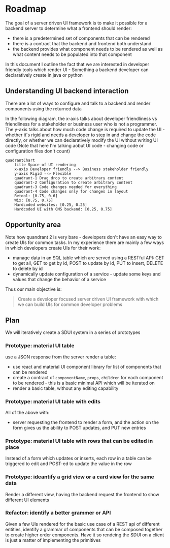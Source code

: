 # Roadmap

The goal of a server driven UI framework is to make it possible for a backend
server to determine what a frontend should render:

* there is a predetermined set of components that can be rendered
* there is a contract that the backend and frontend both understand
* the backend provides what component needs to be rendered as well as what
  content needs to be populated into that component

In this document I outline the fact that we are interested in developer
friendly tools which render UI - Something a backend developer can
declaratively create in java or python

## Understanding UI backend interaction

There are a lot of ways to configure and talk to a backend and render
components using the returned data

In the following diagram, the x-axis talks about developer friendliness vs
friendliness for a stakeholder or business user who is not a programmer. The
y-axis talks about how much code change is required to update the UI - whether
it's rigid and needs a developer to step in and change the code directly, or
whether we can declaratively modify the UI without writing UI code (Note that
here I'm talking aobut UI code - changing code or configuration files don't
count)

```mermaid
quadrantChart
    title Space of UI rendering
    x-axis Developer friendly --> Business stakeholder friendly
    y-axis Rigid --> Flexible
    quadrant-1 Drag drop to create arbitrary content
    quadrant-2 Configuration to create arbitrary content
    quadrant-3 Code changes needed for everything
    quadrant-4 Code changes only for changes in layout
    Retool: [0.75, 0.6]
    Wix: [0.75, 0.75]
    Hardcoded websites: [0.25, 0.25]
    Hardcoded UI with CMS backend: [0.25, 0.75]
```

## Opportunity area

Note how quandrant 2 is very bare - developers don't have an easy way to create
UIs for common tasks. In my experience there are mainly a few ways in which
developers create UIs for their work:

* manage data in an SQL table which are served using a RESTful API: GET to get
  all, GET to get by id, POST to update by id, PUT to insert, DELETE to delete
  by id
* dynamically update configuration of a service - update some keys and values
  that change the behavior of a service

Thus our main objective is:

> Create a developer focused server driven UI framework with which we can build
UIs for common developer problems

## Plan

We will iteratively create a SDUI system in a series of prototypes

### Prototype: material UI table

use a JSON response from the server render a table:

* use react and material UI component library for list of components that can
  be rendered
* create a contract of `componentName`, `props`, `children` for each component
  to be rendered - this is a basic minimal API which will be iterated on
* render a basic table, without any editing capability

### Prototype: material UI table with edits

All of the above with:

* server requesting the frontend to render a form, and the action on the form
  gives us the ability to POST updates, and PUT new entries

### Prototype: material UI table with rows that can be edited in place

Instead of a form which updates or inserts, each row in a table can be
triggered to edit and POST-ed to update the value in the row

### Prototype: ideantify a grid view or a card view for the same data

Render a different view, having the backend request the frontend to show
different UI elements

### Refactor: identify a better grammer or API

Given a few UIs rendered for the basic use case of a REST api of different
entities, identify a grammar of components that can be composed together to
create higher order components. Have it so rendeing the SDUI on a client is
just a matter of implementing the primitives


